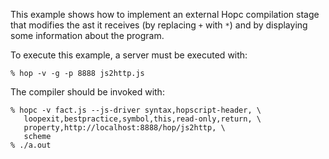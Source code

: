 This example shows how to implement an external Hopc compilation stage
that modifies the ast it receives (by replacing `+` with `*`) and by
displaying some information about the program.

To execute this example, a server must be executed with:

```shell
% hop -v -g -p 8888 js2http.js
```

The compiler should be invoked with:

```shell
% hopc -v fact.js --js-driver syntax,hopscript-header, \
   loopexit,bestpractice,symbol,this,read-only,return, \
   property,http://localhost:8888/hop/js2http, \
   scheme
% ./a.out
```
